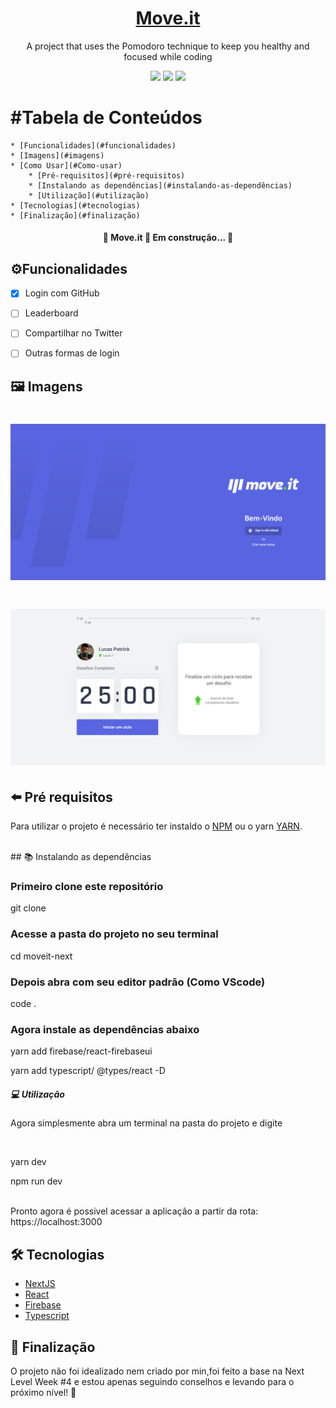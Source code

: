 <h1 align="center">
    <a href="https://github.com/hash-luk/Move.it.git">Move.it</a>
</h1>
<p align="center">A project that uses the Pomodoro technique to keep you healthy and focused while coding</p>

<div align="center">
<img src="https://img.shields.io/static/v1?label=Move.it&message=Luk&color=7159c1&style=for-the-badge&logo=react"/>
<img src="https://img.shields.io/static/v1?label=Firebase&message=8.2.9&color=db791d&style=for-the-badge&logo=firebase"/>
<img src="https://img.shields.io/static/v1?label=Next%20JS&message=10.0.7&color=adccb6&style=for-the-badge&logo=next.js"/>
</div>

#Tabela de Conteúdos
===================

    * [Funcionalidades](#funcionalidades)
    * [Imagens](#imagens)
    * [Como Usar](#Como-usar)
        * [Pré-requisitos](#pré-requisitos)
        * [Instalando as dependências](#instalando-as-dependências)
        * [Utilização](#utilização)
    * [Tecnologias](#tecnologias)
    * [Finalização](#finalização)


<h4 align="center">
    🚧  Move.it 🚀 Em construção...  🚧

## ⚙️Funcionalidades


- [X] Login com GitHub
- [ ] Leaderboard
- [ ] Compartilhar no Twitter
- [ ] Outras formas de login


## 🖼️ Imagens

<h1 align="center">
  <img alt="Move.it-login" title="#Move.it" src="./screenshots/Login-Screen.png" />
</h1>

<h1 align="center">
  <img alt="Move.it-login" title="#Move.it" src="./screenshots/Home-Page.png" />
</h1>

## ⬅️ Pré requisitos


Para utilizar o projeto é necessário ter instaldo o [NPM](https://www.npmjs.com/get-npm) ou o yarn [YARN](https://classic.yarnpkg.com/en/).

<br/>
## 📚 Instalando as dependências

### Primeiro clone este repositório

<p>git clone</p>


### Acesse a pasta do projeto no seu terminal

<p>cd moveit-next</p>


### Depois abra com seu editor padrão (Como VScode)

<p>code .</p>


### Agora instale as dependências abaixo

<p>yarn add firebase/react-firebaseui</p>
<p>yarn add typescript/ @types/react -D</p>


##### 💻 Utilização
<p>Agora simplesmente abra um terminal na pasta do projeto e digite</p>
<br/>
<p>yarn dev
<p>npm run dev
<br/>
<br/>
<p>Pronto agora é possivel acessar a aplicação a partir da rota: https://localhost:3000</p>

## 🛠️ Tecnologias
- [NextJS](https://nextjs.org/)
- [React](https://pt-br.reactjs.org/)
- [Firebase](https://firebase.google.com/?hl=pt-br)
- [Typescript](https://www.typescriptlang.org/)

## 🚪 Finalização
<p>O projeto não foi idealizado nem criado por min,foi feito a base na Next Level Week #4 e estou apenas seguindo conselhos e levando para o próximo nível! 🚀</p>


